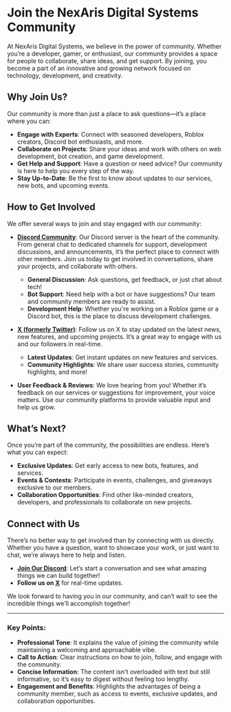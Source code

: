 # Join the NexAris Digital Systems Community

At NexAris Digital Systems, we believe in the power of community. Whether you’re a developer, gamer, or enthusiast, our community provides a space for people to collaborate, share ideas, and get support. By joining, you become a part of an innovative and growing network focused on technology, development, and creativity.

## Why Join Us?

Our community is more than just a place to ask questions—it’s a place where you can:

- **Engage with Experts**: Connect with seasoned developers, Roblox creators, Discord bot enthusiasts, and more.
- **Collaborate on Projects**: Share your ideas and work with others on web development, bot creation, and game development.
- **Get Help and Support**: Have a question or need advice? Our community is here to help you every step of the way.
- **Stay Up-to-Date**: Be the first to know about updates to our services, new bots, and upcoming events.

## How to Get Involved

We offer several ways to join and stay engaged with our community:

- **[Discord Community](https://nexarisds.org/dc)**: Our Discord server is the heart of the community. From general chat to dedicated channels for support, development discussions, and announcements, it’s the perfect place to connect with other members. Join us today to get involved in conversations, share your projects, and collaborate with others.
  
  - **General Discussion**: Ask questions, get feedback, or just chat about tech!
  - **Bot Support**: Need help with a bot or have suggestions? Our team and community members are ready to assist.
  - **Development Help**: Whether you're working on a Roblox game or a Discord bot, this is the place to discuss development challenges.

- **[X (formerly Twitter)](https://x.com/nexarisds)**: Follow us on X to stay updated on the latest news, new features, and upcoming projects. It’s a great way to engage with us and our followers in real-time.
  
  - **Latest Updates**: Get instant updates on new features and services.
  - **Community Highlights**: We share user success stories, community highlights, and more!

- **User Feedback & Reviews**: We love hearing from you! Whether it’s feedback on our services or suggestions for improvement, your voice matters. Use our community platforms to provide valuable input and help us grow.

## What’s Next?

Once you’re part of the community, the possibilities are endless. Here’s what you can expect:

- **Exclusive Updates**: Get early access to new bots, features, and services.
- **Events & Contests**: Participate in events, challenges, and giveaways exclusive to our members.
- **Collaboration Opportunities**: Find other like-minded creators, developers, and professionals to collaborate on new projects.

## Connect with Us

There’s no better way to get involved than by connecting with us directly. Whether you have a question, want to showcase your work, or just want to chat, we’re always here to help and listen.

- **[Join Our Discord](https://nexarisds.org/dc)**: Let’s start a conversation and see what amazing things we can build together!
- **Follow us on [X](https://x.com/nexarisds)** for real-time updates.

We look forward to having you in our community, and can’t wait to see the incredible things we’ll accomplish together!

---

### Key Points:
- **Professional Tone**: It explains the value of joining the community while maintaining a welcoming and approachable vibe.
- **Call to Action**: Clear instructions on how to join, follow, and engage with the community.
- **Concise Information**: The content isn't overloaded with text but still informative, so it’s easy to digest without feeling too lengthy.
- **Engagement and Benefits**: Highlights the advantages of being a community member, such as access to events, exclusive updates, and collaboration opportunities.
